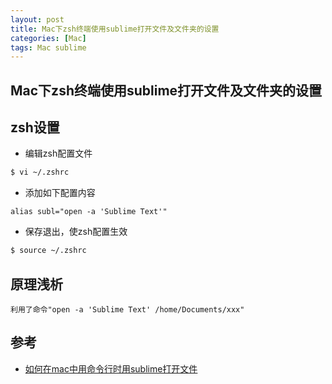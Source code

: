 ```yaml
---
layout: post
title: Mac下zsh终端使用sublime打开文件及文件夹的设置
categories: [Mac]
tags: Mac sublime
---
```


## Mac下zsh终端使用sublime打开文件及文件夹的设置

<!--# 简介
Mac下zsh终端使用sublime打开文件及文件夹的设置-->

## zsh设置
- 编辑zsh配置文件
```bash
$ vi ~/.zshrc
```

- 添加如下配置内容
```text
alias subl="open -a 'Sublime Text'"
```

- 保存退出，使zsh配置生效
```bash
$ source ~/.zshrc
```

## 原理浅析
```text
利用了命令"open -a 'Sublime Text' /home/Documents/xxx"
```

## 参考
- [如何在mac中用命令行时用sublime打开文件](https://segmentfault.com/q/1010000002397241)









